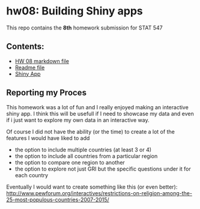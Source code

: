 # hw08: Building Shiny apps


This repo contains the **8th** homework submission for STAT 547


## Contents:
- [HW 08 markdown file](hw06-data-wrangling.md)
- [Readme file](README.md)
- [Shiny App]()



## Reporting my Proces

This homework was a lot of fun and I really enjoyed making an interactive shiny app. I think this will be usefull if I need to showcase my data and even if i just want to explore my own data in an interactive way.

Of course I did not have the ability (or the time) to create a lot of the features I would have liked to add
- the option to include multiple countries (at least 3 or 4)
- the option to include all countries from a particular region
- the option to compare one region to another
- the option to explore not just GRI but the specific questions under it for each country

Eventually I would want to create something like this (or even better):
http://www.pewforum.org/interactives/restrictions-on-religion-among-the-25-most-populous-countries-2007-2015/

